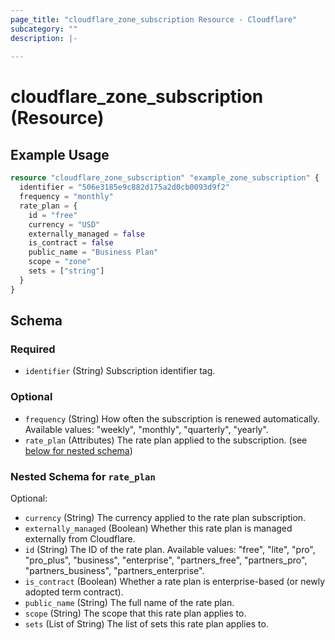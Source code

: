 ```yaml
---
page_title: "cloudflare_zone_subscription Resource - Cloudflare"
subcategory: ""
description: |-
  
---
```


# cloudflare_zone_subscription (Resource)



## Example Usage

```terraform
resource "cloudflare_zone_subscription" "example_zone_subscription" {
  identifier = "506e3185e9c882d175a2d0cb0093d9f2"
  frequency = "monthly"
  rate_plan = {
    id = "free"
    currency = "USD"
    externally_managed = false
    is_contract = false
    public_name = "Business Plan"
    scope = "zone"
    sets = ["string"]
  }
}
```

<!-- schema generated by tfplugindocs -->
## Schema

### Required

- `identifier` (String) Subscription identifier tag.

### Optional

- `frequency` (String) How often the subscription is renewed automatically.
Available values: "weekly", "monthly", "quarterly", "yearly".
- `rate_plan` (Attributes) The rate plan applied to the subscription. (see [below for nested schema](#nestedatt--rate_plan))

<a id="nestedatt--rate_plan"></a>
### Nested Schema for `rate_plan`

Optional:

- `currency` (String) The currency applied to the rate plan subscription.
- `externally_managed` (Boolean) Whether this rate plan is managed externally from Cloudflare.
- `id` (String) The ID of the rate plan.
Available values: "free", "lite", "pro", "pro_plus", "business", "enterprise", "partners_free", "partners_pro", "partners_business", "partners_enterprise".
- `is_contract` (Boolean) Whether a rate plan is enterprise-based (or newly adopted term contract).
- `public_name` (String) The full name of the rate plan.
- `scope` (String) The scope that this rate plan applies to.
- `sets` (List of String) The list of sets this rate plan applies to.


